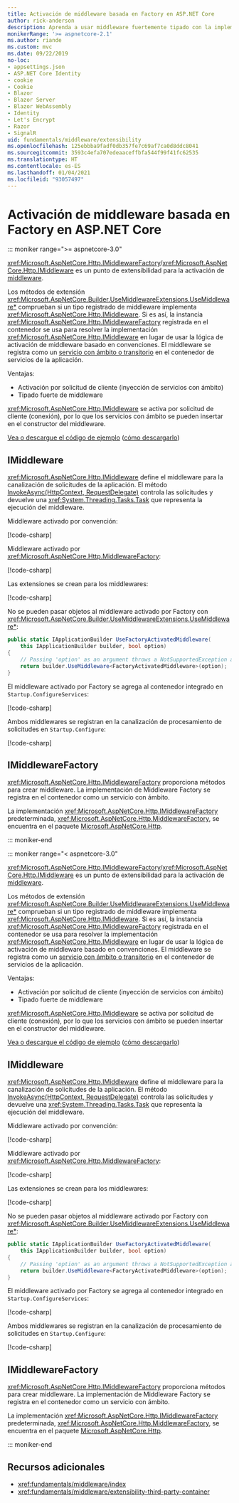 ```yaml
---
title: Activación de middleware basada en Factory en ASP.NET Core
author: rick-anderson
description: Aprenda a usar middleware fuertemente tipado con la implementación de una activación basada en Factory en ASP.NET Core.
monikerRange: '>= aspnetcore-2.1'
ms.author: riande
ms.custom: mvc
ms.date: 09/22/2019
no-loc:
- appsettings.json
- ASP.NET Core Identity
- cookie
- Cookie
- Blazor
- Blazor Server
- Blazor WebAssembly
- Identity
- Let's Encrypt
- Razor
- SignalR
uid: fundamentals/middleware/extensibility
ms.openlocfilehash: 125ebbba9fadf0db357fe7c69af7ca0d8ddc8041
ms.sourcegitcommit: 3593c4efa707edeaaceffbfa544f99f41fc62535
ms.translationtype: HT
ms.contentlocale: es-ES
ms.lasthandoff: 01/04/2021
ms.locfileid: "93057497"
---
```

# <a name="factory-based-middleware-activation-in-aspnet-core"></a>Activación de middleware basada en Factory en ASP.NET Core

::: moniker range=">= aspnetcore-3.0"

<xref:Microsoft.AspNetCore.Http.IMiddlewareFactory>/<xref:Microsoft.AspNetCore.Http.IMiddleware> es un punto de extensibilidad para la activación de [middleware](xref:fundamentals/middleware/index).

Los métodos de extensión <xref:Microsoft.AspNetCore.Builder.UseMiddlewareExtensions.UseMiddleware*> comprueban si un tipo registrado de middleware implementa <xref:Microsoft.AspNetCore.Http.IMiddleware>. Si es así, la instancia <xref:Microsoft.AspNetCore.Http.IMiddlewareFactory> registrada en el contenedor se usa para resolver la implementación <xref:Microsoft.AspNetCore.Http.IMiddleware> en lugar de usar la lógica de activación de middleware basado en convenciones. El middleware se registra como un [servicio con ámbito o transitorio](xref:fundamentals/dependency-injection#service-lifetimes) en el contenedor de servicios de la aplicación.

Ventajas:

* Activación por solicitud de cliente (inyección de servicios con ámbito)
* Tipado fuerte de middleware

<xref:Microsoft.AspNetCore.Http.IMiddleware> se activa por solicitud de cliente (conexión), por lo que los servicios con ámbito se pueden insertar en el constructor del middleware.

[Vea o descargue el código de ejemplo](https://github.com/dotnet/AspNetCore.Docs/tree/master/aspnetcore/fundamentals/middleware/extensibility/samples) ([cómo descargarlo](xref:index#how-to-download-a-sample))

## <a name="imiddleware"></a>IMiddleware

<xref:Microsoft.AspNetCore.Http.IMiddleware> define el middleware para la canalización de solicitudes de la aplicación. El método [InvokeAsync(HttpContext, RequestDelegate)](xref:Microsoft.AspNetCore.Http.IMiddleware.InvokeAsync*) controla las solicitudes y devuelve una <xref:System.Threading.Tasks.Task> que representa la ejecución del middleware.

Middleware activado por convención:

[!code-csharp[](extensibility/samples/3.x/MiddlewareExtensibilitySample/Middleware/ConventionalMiddleware.cs?name=snippet1)]

Middleware activado por <xref:Microsoft.AspNetCore.Http.MiddlewareFactory>:

[!code-csharp[](extensibility/samples/3.x/MiddlewareExtensibilitySample/Middleware/FactoryActivatedMiddleware.cs?name=snippet1)]

Las extensiones se crean para los middlewares:

[!code-csharp[](extensibility/samples/3.x/MiddlewareExtensibilitySample/Middleware/MiddlewareExtensions.cs?name=snippet1)]

No se pueden pasar objetos al middleware activado por Factory con <xref:Microsoft.AspNetCore.Builder.UseMiddlewareExtensions.UseMiddleware*>:

```csharp
public static IApplicationBuilder UseFactoryActivatedMiddleware(
    this IApplicationBuilder builder, bool option)
{
    // Passing 'option' as an argument throws a NotSupportedException at runtime.
    return builder.UseMiddleware<FactoryActivatedMiddleware>(option);
}
```

El middleware activado por Factory se agrega al contenedor integrado en `Startup.ConfigureServices`:

[!code-csharp[](extensibility/samples/3.x/MiddlewareExtensibilitySample/Startup.cs?name=snippet1&highlight=6)]

Ambos middlewares se registran en la canalización de procesamiento de solicitudes en `Startup.Configure`:

[!code-csharp[](extensibility/samples/3.x/MiddlewareExtensibilitySample/Startup.cs?name=snippet2&highlight=12-13)]

## <a name="imiddlewarefactory"></a>IMiddlewareFactory

<xref:Microsoft.AspNetCore.Http.IMiddlewareFactory> proporciona métodos para crear middleware. La implementación de Middleware Factory se registra en el contenedor como un servicio con ámbito.

La implementación <xref:Microsoft.AspNetCore.Http.IMiddlewareFactory> predeterminada, <xref:Microsoft.AspNetCore.Http.MiddlewareFactory>, se encuentra en el paquete [Microsoft.AspNetCore.Http](https://www.nuget.org/packages/Microsoft.AspNetCore.Http/).

::: moniker-end

::: moniker range="< aspnetcore-3.0"

<xref:Microsoft.AspNetCore.Http.IMiddlewareFactory>/<xref:Microsoft.AspNetCore.Http.IMiddleware> es un punto de extensibilidad para la activación de [middleware](xref:fundamentals/middleware/index).

Los métodos de extensión <xref:Microsoft.AspNetCore.Builder.UseMiddlewareExtensions.UseMiddleware*> comprueban si un tipo registrado de middleware implementa <xref:Microsoft.AspNetCore.Http.IMiddleware>. Si es así, la instancia <xref:Microsoft.AspNetCore.Http.IMiddlewareFactory> registrada en el contenedor se usa para resolver la implementación <xref:Microsoft.AspNetCore.Http.IMiddleware> en lugar de usar la lógica de activación de middleware basado en convenciones. El middleware se registra como un [servicio con ámbito o transitorio](xref:fundamentals/dependency-injection#service-lifetimes) en el contenedor de servicios de la aplicación.

Ventajas:

* Activación por solicitud de cliente (inyección de servicios con ámbito)
* Tipado fuerte de middleware

<xref:Microsoft.AspNetCore.Http.IMiddleware> se activa por solicitud de cliente (conexión), por lo que los servicios con ámbito se pueden insertar en el constructor del middleware.

[Vea o descargue el código de ejemplo](https://github.com/dotnet/AspNetCore.Docs/tree/master/aspnetcore/fundamentals/middleware/extensibility/samples) ([cómo descargarlo](xref:index#how-to-download-a-sample))

## <a name="imiddleware"></a>IMiddleware

<xref:Microsoft.AspNetCore.Http.IMiddleware> define el middleware para la canalización de solicitudes de la aplicación. El método [InvokeAsync(HttpContext, RequestDelegate)](xref:Microsoft.AspNetCore.Http.IMiddleware.InvokeAsync*) controla las solicitudes y devuelve una <xref:System.Threading.Tasks.Task> que representa la ejecución del middleware.

Middleware activado por convención:

[!code-csharp[](extensibility/samples/2.x/MiddlewareExtensibilitySample/Middleware/ConventionalMiddleware.cs?name=snippet1)]

Middleware activado por <xref:Microsoft.AspNetCore.Http.MiddlewareFactory>:

[!code-csharp[](extensibility/samples/2.x/MiddlewareExtensibilitySample/Middleware/FactoryActivatedMiddleware.cs?name=snippet1)]

Las extensiones se crean para los middlewares:

[!code-csharp[](extensibility/samples/2.x/MiddlewareExtensibilitySample/Middleware/MiddlewareExtensions.cs?name=snippet1)]

No se pueden pasar objetos al middleware activado por Factory con <xref:Microsoft.AspNetCore.Builder.UseMiddlewareExtensions.UseMiddleware*>:

```csharp
public static IApplicationBuilder UseFactoryActivatedMiddleware(
    this IApplicationBuilder builder, bool option)
{
    // Passing 'option' as an argument throws a NotSupportedException at runtime.
    return builder.UseMiddleware<FactoryActivatedMiddleware>(option);
}
```

El middleware activado por Factory se agrega al contenedor integrado en `Startup.ConfigureServices`:

[!code-csharp[](extensibility/samples/2.x/MiddlewareExtensibilitySample/Startup.cs?name=snippet1&highlight=6)]

Ambos middlewares se registran en la canalización de procesamiento de solicitudes en `Startup.Configure`:

[!code-csharp[](extensibility/samples/2.x/MiddlewareExtensibilitySample/Startup.cs?name=snippet2&highlight=13-14)]

## <a name="imiddlewarefactory"></a>IMiddlewareFactory

<xref:Microsoft.AspNetCore.Http.IMiddlewareFactory> proporciona métodos para crear middleware. La implementación de Middleware Factory se registra en el contenedor como un servicio con ámbito.

La implementación <xref:Microsoft.AspNetCore.Http.IMiddlewareFactory> predeterminada, <xref:Microsoft.AspNetCore.Http.MiddlewareFactory>, se encuentra en el paquete [Microsoft.AspNetCore.Http](https://www.nuget.org/packages/Microsoft.AspNetCore.Http/).

::: moniker-end

## <a name="additional-resources"></a>Recursos adicionales

* <xref:fundamentals/middleware/index>
* <xref:fundamentals/middleware/extensibility-third-party-container>
